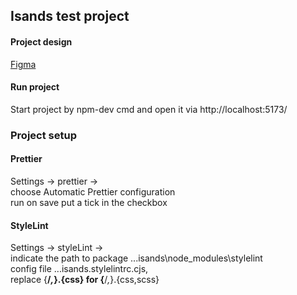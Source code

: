 ## Isands test project  
  
#### Project design  
[Figma](https://www.figma.com/design/2PjP1QPRvqx2l2Cpt83efn/%D0%9A%D0%B0%D1%82%D0%B0%D0%BB%D0%BE%D0%B3?node-id=0-1&p=f&t=xcHitvR0za90rC9X-0)  
#### Run project  
Start project by npm-dev cmd and open it via http://localhost:5173/  
  
### Project setup  
#### Prettier  
Settings -> prettier ->  
choose Automatic Prettier configuration  
run on save put a tick in the checkbox  
#### StyleLint  
Settings -> styleLint ->  
indicate the path to package ...isands\node_modules\stylelint  
config file ...isands\.stylelintrc.cjs,  
replace {**/*,*}.{css} for {**/*,*}.{css,scss}
